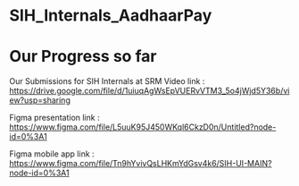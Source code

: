 # SIH_Internals_AadhaarPay
# Our Progress so far
Our Submissions for SIH Internals at SRM
Video link : 
https://drive.google.com/file/d/1uiuqAgWsEpVUERvVTM3_5o4jWjd5Y36b/view?usp=sharing

Figma presentation link :
https://www.figma.com/file/L5uuK95J450WKql6CkzD0n/Untitled?node-id=0%3A1


Figma mobile app link :
https://www.figma.com/file/Tn9hYvivQsLHKmYdGsv4k6/SIH-UI-MAIN?node-id=0%3A1
